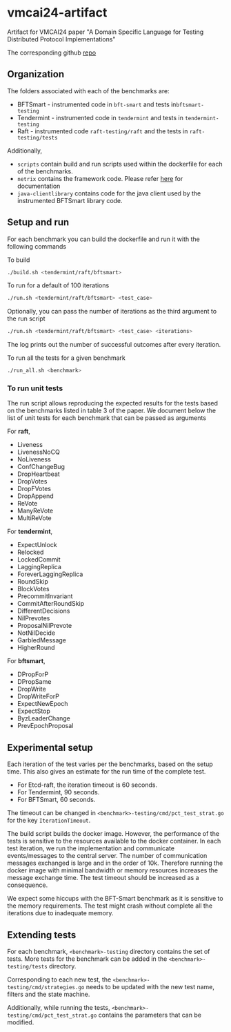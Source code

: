 # vmcai24-artifact

Artifact for VMCAI24 paper "A Domain Specific Language for Testing Distributed Protocol Implementations"

The corresponding github [repo](https://github.com/netrixframework/vmcai24-artifact)

## Organization

The folders associated with each of the benchmarks are:

- BFTSmart - instrumented code in `bft-smart` and tests in`bftsmart-testing`
- Tendermint - instrumented code in `tendermint` and tests in `tendermint-testing`
- Raft - instrumented code `raft-testing/raft` and the tests in `raft-testing/tests`

Additionally,

- `scripts` contain build and run scripts used within the dockerfile for each of the benchmarks.
- `netrix` contains the framework code. Please refer [here](https://netrixframework.github.io) for documentation
- `java-clientlibrary` contains code for the java client used by the instrumented BFTSmart library code.

## Setup and run

For each benchmark you can build the dockerfile and run it with the following commands

To build

``` bash
./build.sh <tendermint/raft/bftsmart>
```

To run for a default of 100 iterations

``` bash
./run.sh <tendermint/raft/bftsmart> <test_case> 
```

Optionally, you can pass the number of iterations as the third argument to the run script

``` bash
./run.sh <tendermint/raft/bftsmart> <test_case> <iterations>
```

The log prints out the number of successful outcomes after every iteration.

To run all the tests for a given benchmark

```bash
./run_all.sh <benchmark>
```

### To run unit tests

The run script allows reproducing the expected results for the tests based on the benchmarks listed in table 3 of the paper. We document below the list of unit tests for each benchmark that can be passed as arguments

For **raft**,

- Liveness
- LivenessNoCQ
- NoLiveness
- ConfChangeBug
- DropHeartbeat
- DropVotes
- DropFVotes
- DropAppend
- ReVote
- ManyReVote
- MultiReVote

For **tendermint**,

- ExpectUnlock
- Relocked
- LockedCommit
- LaggingReplica
- ForeverLaggingReplica
- RoundSkip
- BlockVotes
- PrecommitInvariant
- CommitAfterRoundSkip
- DifferentDecisions
- NilPrevotes
- ProposalNilPrevote
- NotNilDecide
- GarbledMessage
- HigherRound

For **bftsmart**,

- DPropForP
- DPropSame
- DropWrite
- DropWriteForP
- ExpectNewEpoch
- ExpectStop
- ByzLeaderChange
- PrevEpochProposal

## Experimental setup

Each iteration of the test varies per the benchmarks, based on the setup time. This also gives an estimate for the run time of the complete test.

- For Etcd-raft, the iteration timeout is 60 seconds.
- For Tendermint, 90 seconds.
- For BFTSmart, 60 seconds.

The timeout can be changed in `<benchmark>-testing/cmd/pct_test_strat.go` for the key `IterationTimeout`.

The build script builds the docker image. However, the performance of the tests is sensitive to the resources available to the docker container. In each test iteration, we run the implementation and communicate events/messages to the central server. The number of communication messages exchanged is large and in the order of 10k. Therefore running the docker image with minimal bandwidth or memory resources increases the message exchange time. The test timeout should be increased as a consequence.

We expect some hiccups with the BFT-Smart benchmark as it is sensitive to the memory requirements. The test might crash without complete all the iterations due to inadequate memory.

## Extending tests

For each benchmark, `<benchmark>-testing` directory contains the set of tests. More tests for the benchmark can be added in the `<benchmark>-testing/tests` directory.

Corresponding to each new test, the `<benchmark>-testing/cmd/strategies.go` needs to be updated with the new test name, filters and the state machine.

Additionally, while running the tests, `<benchmark>-testing/cmd/pct_test_strat.go` contains the parameters that can be modified.
